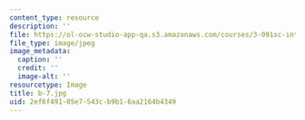 ```yaml
---
content_type: resource
description: ''
file: https://ol-ocw-studio-app-qa.s3.amazonaws.com/courses/3-091sc-introduction-to-solid-state-chemistry-fall-2010/2ef6f49105e7543cb9b16aa2164b4349_b-7.jpg
file_type: image/jpeg
image_metadata:
  caption: ''
  credit: ''
  image-alt: ''
resourcetype: Image
title: b-7.jpg
uid: 2ef6f491-05e7-543c-b9b1-6aa2164b4349
---
```


